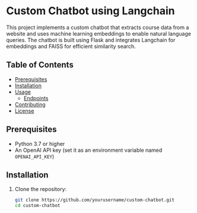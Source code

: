 # Custom Chatbot using Langchain

This project implements a custom chatbot that extracts course data from a website and uses machine learning embeddings to enable natural language queries. The chatbot is built using Flask and integrates Langchain for embeddings and FAISS for efficient similarity search.

## Table of Contents

- [Prerequisites](#prerequisites)
- [Installation](#installation)
- [Usage](#usage)
  - [Endpoints](#endpoints)
- [Contributing](#contributing)
- [License](#license)

## Prerequisites

- Python 3.7 or higher
- An OpenAI API key (set it as an environment variable named `OPENAI_API_KEY`)

## Installation

1. Clone the repository:
   ```bash
   git clone https://github.com/yourusername/custom-chatbot.git
   cd custom-chatbot
